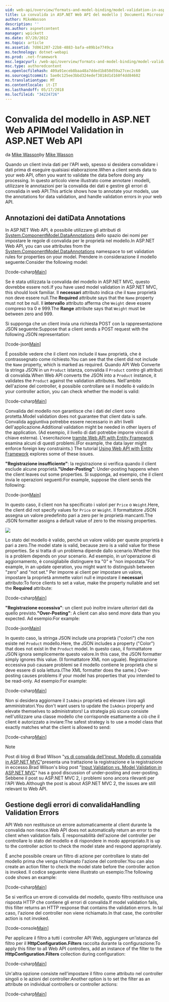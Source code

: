 ```yaml
---
uid: web-api/overview/formats-and-model-binding/model-validation-in-aspnet-web-api
title: La convalida in ASP.NET Web API del modello | Documenti Microsoft
author: MikeWasson
description: ''
ms.author: aspnetcontent
manager: wpickett
ms.date: 07/20/2012
ms.topic: article
ms.assetid: 7d061207-22b8-4883-bafa-e89b1e7749ca
ms.technology: dotnet-webapi
ms.prod: .net-framework
msc.legacyurl: /web-api/overview/formats-and-model-binding/model-validation-in-aspnet-web-api
msc.type: authoredcontent
ms.openlocfilehash: 409a91eceb8baa48a7dded1b850d59a27cec2c60
ms.sourcegitcommit: 5ae0c125ee3bbd324edef3818d1d160f4dd84602
ms.translationtype: MT
ms.contentlocale: it-IT
ms.lasthandoff: 05/17/2018
ms.locfileid: "34224726"
---
```

<a name="model-validation-in-aspnet-web-api"></a><span data-ttu-id="67154-102">Convalida del modello in ASP.NET Web API</span><span class="sxs-lookup"><span data-stu-id="67154-102">Model Validation in ASP.NET Web API</span></span>
====================
<span data-ttu-id="67154-103">da [Mike Wasson](https://github.com/MikeWasson)</span><span class="sxs-lookup"><span data-stu-id="67154-103">by [Mike Wasson](https://github.com/MikeWasson)</span></span>

<span data-ttu-id="67154-104">Quando un client invia dati per l'API web, spesso si desidera convalidare i dati prima di eseguire qualsiasi elaborazione.</span><span class="sxs-lookup"><span data-stu-id="67154-104">When a client sends data to your web API, often you want to validate the data before doing any processing.</span></span> <span data-ttu-id="67154-105">In questo articolo viene illustrato come annotare i modelli, utilizzare le annotazioni per la convalida dei dati e gestire gli errori di convalida in web API.</span><span class="sxs-lookup"><span data-stu-id="67154-105">This article shows how to annotate your models, use the annotations for data validation, and handle validation errors in your web API.</span></span>

## <a name="data-annotations"></a><span data-ttu-id="67154-106">Annotazioni dei dati</span><span class="sxs-lookup"><span data-stu-id="67154-106">Data Annotations</span></span>

<span data-ttu-id="67154-107">In ASP.NET Web API, è possibile utilizzare gli attributi di [System.ComponentModel.DataAnnotations](/dotnet/api/system.componentmodel.dataannotations) dello spazio dei nomi per impostare le regole di convalida per le proprietà nel modello.</span><span class="sxs-lookup"><span data-stu-id="67154-107">In ASP.NET Web API, you can use attributes from the [System.ComponentModel.DataAnnotations](/dotnet/api/system.componentmodel.dataannotations) namespace to set validation rules for properties on your model.</span></span> <span data-ttu-id="67154-108">Prendere in considerazione il modello seguente:</span><span class="sxs-lookup"><span data-stu-id="67154-108">Consider the following model:</span></span>

[!code-csharp[Main](model-validation-in-aspnet-web-api/samples/sample1.cs)]

<span data-ttu-id="67154-109">Se è stata utilizzata la convalida del modello in ASP.NET MVC, questo dovrebbe essere noti.</span><span class="sxs-lookup"><span data-stu-id="67154-109">If you have used model validation in ASP.NET MVC, this should look familiar.</span></span> <span data-ttu-id="67154-110">Il **necessari** attributo indica che il `Name` proprietà non deve essere null.</span><span class="sxs-lookup"><span data-stu-id="67154-110">The **Required** attribute says that the `Name` property must not be null.</span></span> <span data-ttu-id="67154-111">Il **intervallo** attributo afferma che `Weight` deve essere compreso tra 0 e 999.</span><span class="sxs-lookup"><span data-stu-id="67154-111">The **Range** attribute says that `Weight` must be between zero and 999.</span></span>

<span data-ttu-id="67154-112">Si supponga che un client invia una richiesta POST con la rappresentazione JSON seguente:</span><span class="sxs-lookup"><span data-stu-id="67154-112">Suppose that a client sends a POST request with the following JSON representation:</span></span>

[!code-json[Main](model-validation-in-aspnet-web-api/samples/sample2.json)]

<span data-ttu-id="67154-113">È possibile vedere che il client non include il `Name` proprietà, che è contrassegnato come richiesto.</span><span class="sxs-lookup"><span data-stu-id="67154-113">You can see that the client did not include the `Name` property, which is marked as required.</span></span> <span data-ttu-id="67154-114">Quando API Web Converte la stringa JSON in un `Product` istanza, convalida il `Product` contro gli attributi di convalida.</span><span class="sxs-lookup"><span data-stu-id="67154-114">When Web API converts the JSON into a `Product` instance, it validates the `Product` against the validation attributes.</span></span> <span data-ttu-id="67154-115">Nell'ambito dell'azione del controller, è possibile controllare se il modello è valido:</span><span class="sxs-lookup"><span data-stu-id="67154-115">In your controller action, you can check whether the model is valid:</span></span>

[!code-csharp[Main](model-validation-in-aspnet-web-api/samples/sample3.cs)]

<span data-ttu-id="67154-116">Convalida del modello non garantisce che i dati del client sono protetta.</span><span class="sxs-lookup"><span data-stu-id="67154-116">Model validation does not guarantee that client data is safe.</span></span> <span data-ttu-id="67154-117">Convalida aggiuntiva potrebbe essere necessario in altri livelli dell'applicazione.</span><span class="sxs-lookup"><span data-stu-id="67154-117">Additional validation might be needed in other layers of the application.</span></span> <span data-ttu-id="67154-118">(Ad esempio, il livello di dati potrebbe imporre vincoli di chiave esterna). L'esercitazione [tramite Web API with Entity Framework](../data/using-web-api-with-entity-framework/part-1.md) esamina alcuni di questi problemi.</span><span class="sxs-lookup"><span data-stu-id="67154-118">(For example, the data layer might enforce foreign key constraints.) The tutorial [Using Web API with Entity Framework](../data/using-web-api-with-entity-framework/part-1.md) explores some of these issues.</span></span>

<span data-ttu-id="67154-119">**"Registrazione insufficiente"**: la registrazione si verifica quando il client esclude alcune proprietà.</span><span class="sxs-lookup"><span data-stu-id="67154-119">**"Under-Posting"**: Under-posting happens when the client leaves out some properties.</span></span> <span data-ttu-id="67154-120">Si supponga, ad esempio, che il client invia le operazioni seguenti:</span><span class="sxs-lookup"><span data-stu-id="67154-120">For example, suppose the client sends the following:</span></span>

[!code-json[Main](model-validation-in-aspnet-web-api/samples/sample4.json)]

<span data-ttu-id="67154-121">In questo caso, il client non ha specificato i valori per `Price` o `Weight`.</span><span class="sxs-lookup"><span data-stu-id="67154-121">Here, the client did not specify values for `Price` or `Weight`.</span></span> <span data-ttu-id="67154-122">Il formattatore JSON assegna un valore predefinito pari a zero per le proprietà mancanti.</span><span class="sxs-lookup"><span data-stu-id="67154-122">The JSON formatter assigns a default value of zero to the missing properties.</span></span>

![](model-validation-in-aspnet-web-api/_static/image1.png)

<span data-ttu-id="67154-123">Lo stato del modello è valido, perché un valore valido per queste proprietà è pari a zero.</span><span class="sxs-lookup"><span data-stu-id="67154-123">The model state is valid, because zero is a valid value for these properties.</span></span> <span data-ttu-id="67154-124">Se si tratta di un problema dipende dallo scenario.</span><span class="sxs-lookup"><span data-stu-id="67154-124">Whether this is a problem depends on your scenario.</span></span> <span data-ttu-id="67154-125">Ad esempio, in un'operazione di aggiornamento, è consigliabile distinguere tra "0" e "non impostata."</span><span class="sxs-lookup"><span data-stu-id="67154-125">For example, in an update operation, you might want to distinguish between "zero" and "not set."</span></span> <span data-ttu-id="67154-126">Per imporre ai client per impostare un valore, impostare la proprietà ammette valori null e impostare il **necessari** attributo:</span><span class="sxs-lookup"><span data-stu-id="67154-126">To force clients to set a value, make the property nullable and set the **Required** attribute:</span></span>

[!code-csharp[Main](model-validation-in-aspnet-web-api/samples/sample5.cs?highlight=1-2)]

<span data-ttu-id="67154-127">**"Registrazione eccessiva"**: un client può inoltre inviare *ulteriori* dati da quello previsto.</span><span class="sxs-lookup"><span data-stu-id="67154-127">**"Over-Posting"**: A client can also send *more* data than you expected.</span></span> <span data-ttu-id="67154-128">Ad esempio:</span><span class="sxs-lookup"><span data-stu-id="67154-128">For example:</span></span>

[!code-json[Main](model-validation-in-aspnet-web-api/samples/sample6.json)]

<span data-ttu-id="67154-129">In questo caso, la stringa JSON include una proprietà ("colori") che non esiste nel `Product` modello.</span><span class="sxs-lookup"><span data-stu-id="67154-129">Here, the JSON includes a property ("Color") that does not exist in the `Product` model.</span></span> <span data-ttu-id="67154-130">In questo caso, il formattatore JSON ignora semplicemente questo valore.</span><span class="sxs-lookup"><span data-stu-id="67154-130">In this case, the JSON formatter simply ignores this value.</span></span> <span data-ttu-id="67154-131">(Il formattatore XML non uguale). Registrazione eccessiva può causare problemi se il modello contiene le proprietà che si deve essere di sola lettura.</span><span class="sxs-lookup"><span data-stu-id="67154-131">(The XML formatter does the same.) Over-posting causes problems if your model has properties that you intended to be read-only.</span></span> <span data-ttu-id="67154-132">Ad esempio:</span><span class="sxs-lookup"><span data-stu-id="67154-132">For example:</span></span>

[!code-csharp[Main](model-validation-in-aspnet-web-api/samples/sample7.cs)]

<span data-ttu-id="67154-133">Non si desidera aggiornare il `IsAdmin` proprietà ed elevare i loro agli amministratori.</span><span class="sxs-lookup"><span data-stu-id="67154-133">You don't want users to update the `IsAdmin` property and elevate themselves to administrators!</span></span> <span data-ttu-id="67154-134">La strategia più sicura consiste nell'utilizzare una classe modello che corrisponde esattamente a ciò che il client è autorizzato a inviare:</span><span class="sxs-lookup"><span data-stu-id="67154-134">The safest strategy is to use a model class that exactly matches what the client is allowed to send:</span></span>

[!code-csharp[Main](model-validation-in-aspnet-web-api/samples/sample8.cs)]

> [!NOTE]
> <span data-ttu-id="67154-135">Post di blog di Brad Wilson "[vs di convalida dell'Input. Modello di convalida in ASP.NET MVC](http://bradwilson.typepad.com/blog/2010/01/input-validation-vs-model-validation-in-aspnet-mvc.html)"presenta una trattazione la registrazione e la registrazione in eccesso.</span><span class="sxs-lookup"><span data-stu-id="67154-135">Brad Wilson's blog post "[Input Validation vs. Model Validation in ASP.NET MVC](http://bradwilson.typepad.com/blog/2010/01/input-validation-vs-model-validation-in-aspnet-mvc.html)" has a good discussion of under-posting and over-posting.</span></span> <span data-ttu-id="67154-136">Sebbene il post su ASP.NET MVC 2, i problemi sono ancora rilevanti per l'API Web.</span><span class="sxs-lookup"><span data-stu-id="67154-136">Although the post is about ASP.NET MVC 2, the issues are still relevant to Web API.</span></span>


## <a name="handling-validation-errors"></a><span data-ttu-id="67154-137">Gestione degli errori di convalida</span><span class="sxs-lookup"><span data-stu-id="67154-137">Handling Validation Errors</span></span>

<span data-ttu-id="67154-138">API Web non restituisce un errore automaticamente al client durante la convalida non riesce.</span><span class="sxs-lookup"><span data-stu-id="67154-138">Web API does not automatically return an error to the client when validation fails.</span></span> <span data-ttu-id="67154-139">È responsabilità dell'azione del controller per controllare lo stato del modello e di rispondere in modo appropriato.</span><span class="sxs-lookup"><span data-stu-id="67154-139">It is up to the controller action to check the model state and respond appropriately.</span></span>

<span data-ttu-id="67154-140">È anche possibile creare un filtro di azione per controllare lo stato del modello prima che venga richiamato l'azione del controller.</span><span class="sxs-lookup"><span data-stu-id="67154-140">You can also create an action filter to check the model state before the controller action is invoked.</span></span> <span data-ttu-id="67154-141">Il codice seguente viene illustrato un esempio:</span><span class="sxs-lookup"><span data-stu-id="67154-141">The following code shows an example:</span></span>

[!code-csharp[Main](model-validation-in-aspnet-web-api/samples/sample9.cs)]

<span data-ttu-id="67154-142">Se si verifica un errore di convalida del modello, questo filtro restituisce una risposta HTTP che contiene gli errori di convalida.</span><span class="sxs-lookup"><span data-stu-id="67154-142">If model validation fails, this filter returns an HTTP response that contains the validation errors.</span></span> <span data-ttu-id="67154-143">In tal caso, l'azione del controller non viene richiamato.</span><span class="sxs-lookup"><span data-stu-id="67154-143">In that case, the controller action is not invoked.</span></span>

[!code-console[Main](model-validation-in-aspnet-web-api/samples/sample10.cmd)]

<span data-ttu-id="67154-144">Per applicare il filtro a tutti i controller API Web, aggiungere un'istanza del filtro per il **HttpConfiguration.Filters** raccolta durante la configurazione:</span><span class="sxs-lookup"><span data-stu-id="67154-144">To apply this filter to all Web API controllers, add an instance of the filter to the **HttpConfiguration.Filters** collection during configuration:</span></span>

[!code-csharp[Main](model-validation-in-aspnet-web-api/samples/sample11.cs)]

<span data-ttu-id="67154-145">Un'altra opzione consiste nell'impostare il filtro come attributo nel controller singoli o le azioni del controller:</span><span class="sxs-lookup"><span data-stu-id="67154-145">Another option is to set the filter as an attribute on individual controllers or controller actions:</span></span>

[!code-csharp[Main](model-validation-in-aspnet-web-api/samples/sample12.cs)]
